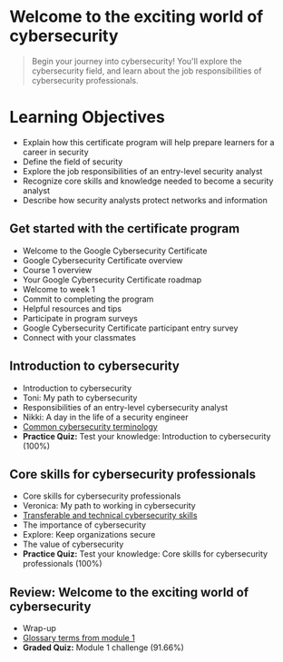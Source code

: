 # Welcome to the exciting world of cybersecurity
> Begin your journey into cybersecurity! You'll explore the cybersecurity field, and learn about the job responsibilities of cybersecurity professionals.

# Learning Objectives
- Explain how this certificate program will help prepare learners for a career in security
- Define the field of security
- Explore the job responsibilities of an entry-level security analyst
- Recognize core skills and knowledge needed to become a security analyst
- Describe how security analysts protect networks and information

## Get started with the certificate program
- Welcome to the Google Cybersecurity Certificate
- Google Cybersecurity Certificate overview
- Course 1 overview
- Your Google Cybersecurity Certificate roadmap
- Welcome to week 1
- Commit to completing the program
- Helpful resources and tips
- Participate in program surveys
- Google Cybersecurity Certificate participant entry survey
- Connect with your classmates
## Introduction to cybersecurity
- Introduction to cybersecurity
- Toni: My path to cybersecurity
- Responsibilities of an entry-level cybersecurity analyst
- Nikki: A day in the life of a security engineer
- [Common cybersecurity terminology](https://github.com/KailaniBailey/Google-Cybersecurity-Professional-Certificate/tree/main/Course%201:%20Foundations%20of%20cybersecurity/Week%201:%20Welcome%20to%20the%20exciting%20world%20of%20cybersecurity/Common%20cybersecurity%20terminology)
- **Practice Quiz:** Test your knowledge: Introduction to cybersecurity (100%)
## Core skills for cybersecurity professionals
- Core skills for cybersecurity professionals
- Veronica: My path to working in cybersecurity
- [Transferable and technical cybersecurity skills](https://github.com/KailaniBailey/Google-Cybersecurity-Professional-Certificate/tree/main/Course%201:%20Foundations%20of%20cybersecurity/Week%201:%20Welcome%20to%20the%20exciting%20world%20of%20cybersecurity/Transferable%20and%20technical%20cybersecurity%20skills)
- The importance of cybersecurity
- Explore: Keep organizations secure
- The value of cybersecurity
- **Practice Quiz:** Test your knowledge: Core skills for cybersecurity professionals (100%)
## Review: Welcome to the exciting world of cybersecurity
- Wrap-up
- [Glossary terms from module 1](https://github.com/KailaniBailey/Google-Cybersecurity-Professional-Certificate/blob/main/Course%201%3A%20Foundations%20of%20cybersecurity/Week%201%3A%20Welcome%20to%20the%20exciting%20world%20of%20cybersecurity/Course%201%20glossary.pdf)
- **Graded Quiz:** Module 1 challenge (91.66%)
